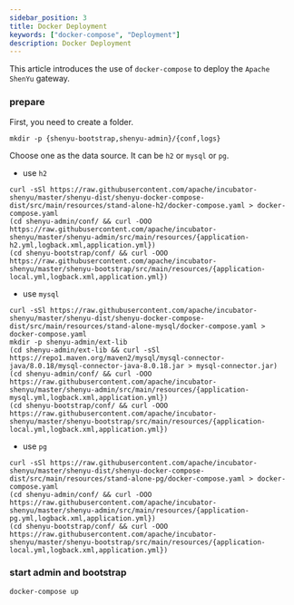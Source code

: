 ```yaml
---
sidebar_position: 3
title: Docker Deployment
keywords: ["docker-compose", "Deployment"]
description: Docker Deployment
---
```


This article introduces the use of `docker-compose` to deploy the `Apache ShenYu` gateway.

### prepare

First, you need to create a folder.

```shell
mkdir -p {shenyu-bootstrap,shenyu-admin}/{conf,logs}
```

Choose one as the data source. It can be `h2` or `mysql` or `pg`.

* use `h2`

```shell
curl -sSl https://raw.githubusercontent.com/apache/incubator-shenyu/master/shenyu-dist/shenyu-docker-compose-dist/src/main/resources/stand-alone-h2/docker-compose.yaml > docker-compose.yaml
(cd shenyu-admin/conf/ && curl -OOO https://raw.githubusercontent.com/apache/incubator-shenyu/master/shenyu-admin/src/main/resources/{application-h2.yml,logback.xml,application.yml})
(cd shenyu-bootstrap/conf/ && curl -OOO https://raw.githubusercontent.com/apache/incubator-shenyu/master/shenyu-bootstrap/src/main/resources/{application-local.yml,logback.xml,application.yml})
```

* use `mysql`

```shell
curl -sSl https://raw.githubusercontent.com/apache/incubator-shenyu/master/shenyu-dist/shenyu-docker-compose-dist/src/main/resources/stand-alone-mysql/docker-compose.yaml > docker-compose.yaml
mkdir -p shenyu-admin/ext-lib
(cd shenyu-admin/ext-lib && curl -sSl https://repo1.maven.org/maven2/mysql/mysql-connector-java/8.0.18/mysql-connector-java-8.0.18.jar > mysql-connector.jar)
(cd shenyu-admin/conf/ && curl -OOO https://raw.githubusercontent.com/apache/incubator-shenyu/master/shenyu-admin/src/main/resources/{application-mysql.yml,logback.xml,application.yml})
(cd shenyu-bootstrap/conf/ && curl -OOO https://raw.githubusercontent.com/apache/incubator-shenyu/master/shenyu-bootstrap/src/main/resources/{application-local.yml,logback.xml,application.yml})
```

* use `pg`

```shell
curl -sSl https://raw.githubusercontent.com/apache/incubator-shenyu/master/shenyu-dist/shenyu-docker-compose-dist/src/main/resources/stand-alone-pg/docker-compose.yaml > docker-compose.yaml
(cd shenyu-admin/conf/ && curl -OOO https://raw.githubusercontent.com/apache/incubator-shenyu/master/shenyu-admin/src/main/resources/{application-pg.yml,logback.xml,application.yml})
(cd shenyu-bootstrap/conf/ && curl -OOO https://raw.githubusercontent.com/apache/incubator-shenyu/master/shenyu-bootstrap/src/main/resources/{application-local.yml,logback.xml,application.yml})
```

### start admin and bootstrap

```shell
docker-compose up
```
